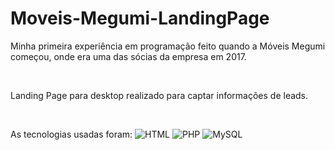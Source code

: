# Moveis-Megumi-LandingPage

<p>Minha primeira experiência em programação feito quando a Móveis Megumi começou, onde era uma das sócias da empresa em 2017.</p>
<br>
<p>Landing Page para desktop realizado para captar informações de leads.</p>
<br>
<p>As tecnologias usadas foram:
<img src="https://camo.githubusercontent.com/d63d473e728e20a286d22bb2226a7bf45a2b9ac6c72c59c0e61e9730bfe4168c/68747470733a2f2f696d672e736869656c64732e696f2f62616467652f48544d4c352d4533344632363f7374796c653d666f722d7468652d6261646765266c6f676f3d68746d6c35266c6f676f436f6c6f723d7768697465" alt="HTML">
<img src="https://img.shields.io/badge/PHP-777BB4?style=for-the-badge&logo=php&logoColor=white" alt="PHP">
<img src="https://img.shields.io/badge/MySQL-00000F?style=for-the-badge&logo=mysql&logoColor=white" alt="MySQL">
<br>
<br>
